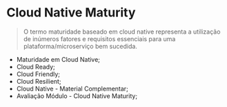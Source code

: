 # Cloud Native Maturity
> O termo maturidade baseado em cloud native representa a utilização de inúmeros fatores e requisitos essenciais para uma plataforma/microserviço bem sucedida.

- Maturidade em Cloud Native;
- Cloud Ready;
- Cloud Friendly;
- Cloud Resilient;
- Cloud Native - Material Complementar;
- Avaliação Módulo - Cloud Native Maturity;